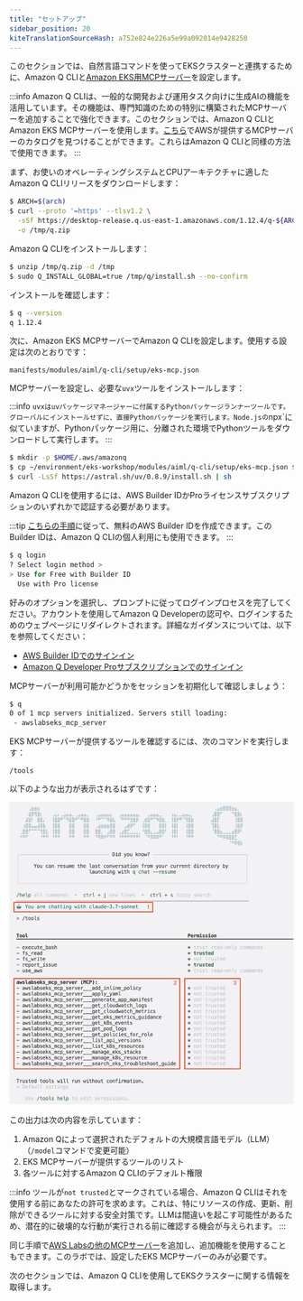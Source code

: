 ```yaml
---
title: "セットアップ"
sidebar_position: 20
kiteTranslationSourceHash: a752e824e226a5e99a092014e9428250
---
```


このセクションでは、自然言語コマンドを使ってEKSクラスターと連携するために、Amazon Q CLIと[Amazon EKS用MCPサーバー](https://awslabs.github.io/mcp/servers/eks-mcp-server/)を設定します。

:::info
Amazon Q CLIは、一般的な開発および運用タスク向けに生成AIの機能を活用しています。その機能は、専門知識のための特別に構築されたMCPサーバーを追加することで強化できます。このセクションでは、Amazon Q CLIとAmazon EKS MCPサーバーを使用します。[こちら](https://awslabs.github.io/mcp/)でAWSが提供するMCPサーバーのカタログを見つけることができます。これらはAmazon Q CLIと同様の方法で使用できます。
:::

まず、お使いのオペレーティングシステムとCPUアーキテクチャに適したAmazon Q CLIリリースをダウンロードします：

```bash
$ ARCH=$(arch)
$ curl --proto '=https' --tlsv1.2 \
  -sSf https://desktop-release.q.us-east-1.amazonaws.com/1.12.4/q-${ARCH}-linux.zip \
  -o /tmp/q.zip
```

Amazon Q CLIをインストールします：

```bash
$ unzip /tmp/q.zip -d /tmp
$ sudo Q_INSTALL_GLOBAL=true /tmp/q/install.sh --no-confirm
```

インストールを確認します：

```bash
$ q --version
q 1.12.4
```

次に、Amazon EKS MCPサーバーでAmazon Q CLIを設定します。使用する設定は次のとおりです：

```file
manifests/modules/aiml/q-cli/setup/eks-mcp.json
```

MCPサーバーを設定し、必要な`uvx`ツールをインストールします：

:::info
`uvxはuvパッケージマネージャーに付属するPythonパッケージランナーツールです。グローバルにインストールせずに、直接Pythonパッケージを実行します。Node.jsの`npx`に似ていますが、Pythonパッケージ用に、分離された環境でPythonツールをダウンロードして実行します。
:::

```bash
$ mkdir -p $HOME/.aws/amazonq
$ cp ~/environment/eks-workshop/modules/aiml/q-cli/setup/eks-mcp.json $HOME/.aws/amazonq/mcp.json
$ curl -LsSf https://astral.sh/uv/0.8.9/install.sh | sh
```

Amazon Q CLIを使用するには、AWS Builder IDかProライセンスサブスクリプションのいずれかで認証する必要があります。

:::tip
[こちらの手順](https://docs.aws.amazon.com/signin/latest/userguide/create-aws_builder_id.html)に従って、無料のAWS Builder IDを作成できます。このBuilder IDは、Amazon Q CLIの個人利用にも使用できます。
:::

```bash test=false
$ q login
? Select login method >
> Use for Free with Builder ID
  Use with Pro license
```

好みのオプションを選択し、プロンプトに従ってログインプロセスを完了してください。アカウントを使用してAmazon Q Developerの認可や、ログインするためのウェブページにリダイレクトされます。詳細なガイダンスについては、以下を参照してください：

- [AWS Builder IDでのサインイン](https://docs.aws.amazon.com/signin/latest/userguide/sign-in-aws_builder_id.html)
- [Amazon Q Developer Proサブスクリプションでのサインイン](https://docs.aws.amazon.com/amazonq/latest/qdeveloper-ug/q-admin-setup-subscribe-general.html)

MCPサーバーが利用可能かどうかをセッションを初期化して確認しましょう：

```bash test=false
$ q
0 of 1 mcp servers initialized. Servers still loading:
 - awslabseks_mcp_server
```

EKS MCPサーバーが提供するツールを確認するには、次のコマンドを実行します：

```text
/tools
```

以下のような出力が表示されるはずです：

![list-mcp-tools](./assets/list-mcp-tools.jpg)

この出力は次の内容を示しています：

1. Amazon Qによって選択されたデフォルトの大規模言語モデル（LLM）（`/model`コマンドで変更可能）
2. EKS MCPサーバーが提供するツールのリスト
3. 各ツールに対するAmazon Q CLIのデフォルト権限

:::info
ツールが`not trusted`とマークされている場合、Amazon Q CLIはそれを使用する前にあなたの許可を求めます。これは、特にリソースの作成、更新、削除ができるツールに対する安全対策です。LLMは間違いを起こす可能性があるため、潜在的に破壊的な行動が実行される前に確認する機会が与えられます。
:::

同じ手順で[AWS Labsの他のMCPサーバー](https://awslabs.github.io/mcp/)を追加し、追加機能を使用することもできます。このラボでは、設定したEKS MCPサーバーのみが必要です。

次のセクションでは、Amazon Q CLIを使用してEKSクラスターに関する情報を取得します。
